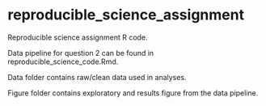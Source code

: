 # reproducible_science_assignment

Reproducible science assignment R code.

Data pipeline for question 2 can be found in reproducible_science_code.Rmd.

Data folder contains raw/clean data used in analyses.

Figure folder contains exploratory and results figure from the data pipeline. 
